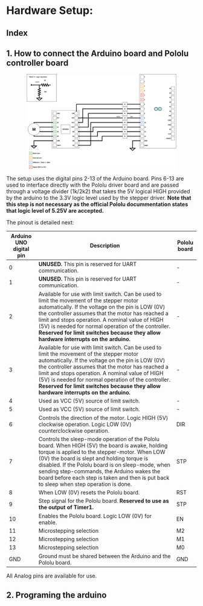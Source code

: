 # Hardware Setup: 

## Index 

## 1. How to connect the Arduino board and Pololu controller board

<p align="center">
  <img height=250 src="../github_images/hardware_setup.png" />
</p>

The setup uses the digital pins 2-13 of the Arduino board. Pins 6-13 are used to interface directly with the Pololu driver board and are passed through a voltage divider (1k/2k2) that takes the 5V logical HIGH provided by the arduino to the 3.3V logic level used by the stepper driver. **Note that this step is not necessary as the official Pololu docummentation states that logic level of 5.25V are accepted.**

The pinout is detailed next: 

| **Arduino UNO digital pin** | **Description** | **Pololu board** |
|-----------------------------|-----------------|------------------|
| 0 | **UNUSED.** This pin is reserved for UART communication. | - |
| 1 | **UNUSED.** This pin is reserved for UART communication. | - |
| 2 | Available for use with limit switch. Can be used to limit the movement of the stepper motor automatically. If the voltage on the pin is LOW (0V) the controller assumes that the motor has reached a limit and stops operation. A nominal value of HIGH (5V) is needed for normal operation of the controller. **Reserved for limit switches because they allow hardware interrupts on the arduino.**| - |
| 3 | Available for use with limit switch. Can be used to limit the movement of the stepper motor automatically. If the voltage on the pin is LOW (0V) the controller assumes that the motor has reached a limit and stops operation. A nominal value of HIGH (5V) is needed for normal operation of the controller. **Reserved for limit switches because they allow hardware interrupts on the arduino.** | - |
| 4 | Used as VCC (5V) source of limit switch. | - |
| 5 | Used as VCC (5V) source of limit switch. | - |
| 6 | Controls the direction of the motor. Logic HIGH (5V) clockwise operation. Logic LOW (0V) counterclockwise operation. | DIR |
| 7 | Controls the sleep-mode operation of the Pololu board. When HIGH (5V) the board is awake, holding torque is applied to the stepper-motor. When LOW (0V) the board is slept and holding torque is disabled. If the Pololu board is on sleep-mode, when sending step-commands, the Arduino wakes the board before each step is taken and then is put back to sleep when step operation is done. | STP |
| 8 | When LOW (0V) resets the Pololu board. | RST | 
| 9 | Step signal for the Pololu board. **Reserved to use as the output of Timer1.** | STP | 
| 10 | Enables the Pololu board. Logic LOW (0V) for enable. | EN | 
| 11 | Microstepping selection | M2 |
| 12 | Microstepping selection | M1 |
| 13 | Microstepping selection | M0 |
| GND | Ground must be shared between the Arduino and the Pololu board. | GND | 

All Analog pins are available for use. 

## 2. Programing the arduino

